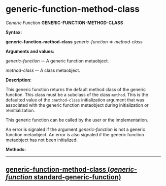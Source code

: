 generic-function-method-class
=============================

*Generic Function* **GENERIC-FUNCTION-METHOD-CLASS**

**Syntax:**

**generic-function-method-class** *generic-function* => *method-class*

**Arguments and values:**

*generic-function* -- A generic function metaobject.

*method-class* -- A class metaobject.

**Description:**

This generic function returns the default method class of the generic function. This class must be a subclass of the class `method`. This is the defaulted value of the `:method-class` initialization argument that was associated with the generic function metaobject during initialization or reinitialization.

This generic function can be called by the user or the implementation.

An error is signaled if the argument *generic-function* is not a generic function metaobject. An error is also signaled if the generic function metaobject has not been initialized.

**Methods:**

  ------------------------------------------------------------------------------------------------------------------------------------------------
  [**generic-function-method-class** (*generic-function* standard-generic-function)](/docs/meta-object-protocol/generic-function-method-class-standard-generic-function)
  ------------------------------------------------------------------------------------------------------------------------------------------------


